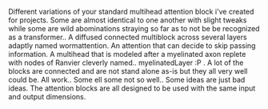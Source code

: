 Different variations of your standard multihead attention block i've created for projects. Some are almost identical to one another with slight tweaks while some are wild abominations straying so far as to not be be recognized as a transformer.. A diffused connected multiblock across several layers adaptly named wormattention. An attention that can decide to skip passing information. A multihead that is modeled after a myelinated axon replete with nodes of Ranvier cleverly named.. myelinatedLayer :P . A lot of the blocks are connected and are not stand alone as-is but they all very well could be.
All work.. Some ell some not so well.. Some ideas are just bad ideas.
 The attention blocks are all designed to be used with the same input and output dimensions.
